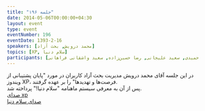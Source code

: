 ```yaml
---
title: "جلسه ۱۹۶"
date: 2014-05-06T00:00:00+04:30
layout: event
type: event
eventNumber: 196
eventDate: 1393-2-16
speakers: [محمد درویش, بحث آزاد]
topics: [XP, سلام دنیا]
participants: [بهنام توکلی کرمانی, محمد درویش, دانیال بهزادی, نیما نوروزی, وحیدرضا نادری, مصطفی مظفری, محسن هاشمی, علی فارمد, کوشا اسماعیل‌پور, ادوین بابومیان, مرتضی جوان, روح اله امیری, سعید وایقانی, فرهاد باقری, محمدی, نیما بهمرام, احسان صادقی نشاط, کیوان هدایتی, فرید دهقان, مسعود تقویان, سید مجید عظیمی, علی خاندانی, علی رستمی, فرود غفوری, مهدی خشنودی, اکستریموس حمیدی, سعید علیجانی, رضا حسین‌زاده, سعید واشقانی فراهانی]
---
```

در این جلسه آقای محمد درویش مدیریت بحث آزاد کاربران در مورد "پایان پشتیبانی از ویندوز XP، فرصت‌ها و تهدیدها" را بر عهده گرفتند.  
پس از آن به معرفی سیستم ماهنامه "سلام دنیا!" پرداخته شد.  
[صدای xp](https://archive.org/details/tehlug_196_windows_xp)  
[صدای سلام دنیا](https://archive.org/details/tehlug_196_salam_donya)  